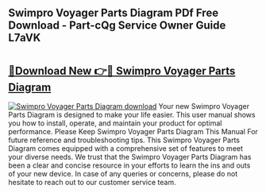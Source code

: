 ## Swimpro Voyager Parts Diagram PDf Free Download - Part-cQg Service Owner Guide L7aVK

# <h2><a href="http://dfpizct.blite.top/?on=Swimpro+Voyager+Parts+Diagram">🔗Download New 👉🔴 Swimpro Voyager Parts Diagram</a></h2>

[![Swimpro Voyager Parts Diagram download](https://i.imgur.com/lujVjoI.png)](http://dfpizct.blite.top/?on=Swimpro+Voyager+Parts+Diagram)
Your new Swimpro Voyager Parts Diagram is designed to make your life easier. This user manual shows you how to install, operate, and maintain your product for optimal performance. Please Keep Swimpro Voyager Parts Diagram This Manual For future reference and troubleshooting tips. This Swimpro Voyager Parts Diagram comes equipped with a comprehensive set of features to meet your diverse needs. We trust that the Swimpro Voyager Parts Diagram has been a clear and concise resource in your efforts to learn the ins and outs of your new device. In case of any queries or concerns, please do not hesitate to reach out to our customer service team.

